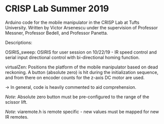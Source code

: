 # CRISP Lab Summer 2019
Arduino code for the mobile manipulator in the CRISP Lab at Tufts University. Written by Victor Arsenescu under the supervision of Professor Messner, Professor Bedell, and Professor Panetta. 

Descriptions:

OSIRIS_sweep:
  OSIRIS for user session on 10/22/19 - IR speed control and serial input directional control with bi-directional homing    function.

virtualZen: 
  Positions the platform of the mobile manipulator based on dead reckoning. A button (absolute zero) is hit during the 
  initialization sequence, and from there on encoder counts for the z-axis DC motor are used.
  
-> In general, code is heavily commented to aid comprehension. 
  
  *Note*: Absolute zero button must be pre-configured to the range of the scissor lift.
  
  *Note*: viaremote.h is remote specific - new values must be mapped for new IR remotes. 
